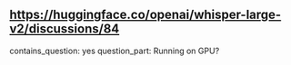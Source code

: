 ## https://huggingface.co/openai/whisper-large-v2/discussions/84

contains_question: yes
question_part: Running on GPU?